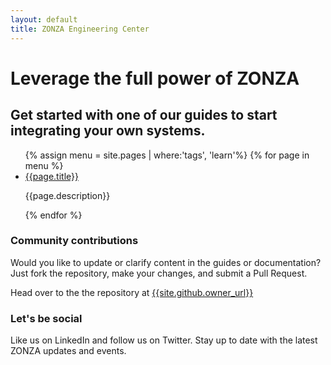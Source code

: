 ```yaml
---
layout: default
title: ZONZA Engineering Center
---
```


# Leverage the full power of ZONZA

## Get started with one of our guides to start integrating your own systems.

<ul id="homelinks">
    {% assign menu = site.pages | where:'tags', 'learn'%}
    {% for page in menu %}
    <li>
        <a href="{{page.url}}"><i class="fa fa-fw fa-2x {{page.icon}}"></i> {{page.title}}</a>
        <p>{{page.description}}</p>
    </li>
    {% endfor %}
</ul>

### Community contributions

Would you like to update or clarify content in the guides or documentation?
Just fork the repository, make your changes, and submit a Pull Request.

Head over to the the repository at
[{{site.github.owner_url}}]({{site.github.owner_url}})

### Let's be social

Like us on LinkedIn and follow us on Twitter. Stay up to date with
the latest ZONZA updates and events.
